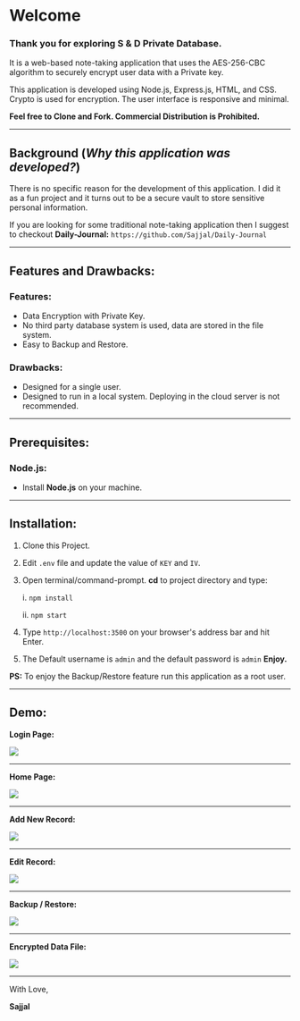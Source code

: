 # Welcome

### Thank you for exploring S & D Private Database.

It is a web-based note-taking application that uses the AES-256-CBC algorithm to securely encrypt user data with a Private key.

This application is developed using Node.js, Express.js, HTML, and CSS. Crypto is used for encryption. The user interface is responsive and minimal.

**Feel free to Clone and Fork. Commercial Distribution is Prohibited.**

---

## Background (_Why this application was developed?_)

There is no specific reason for the development of this application. I did it as a fun project and it turns out to be a secure vault to store sensitive personal information.

If you are looking for some traditional note-taking application then I suggest to checkout **Daily-Journal:**
`https://github.com/Sajjal/Daily-Journal`

---

## Features and Drawbacks:

### Features:

- Data Encryption with Private Key.
- No third party database system is used, data are stored in the file system.
- Easy to Backup and Restore.

### Drawbacks:

- Designed for a single user.
- Designed to run in a local system. Deploying in the cloud server is not recommended.

---

## Prerequisites:

### Node.js:

- Install **Node.js** on your machine.

---

## Installation:

1. Clone this Project.
2. Edit `.env` file and update the value of `KEY` and `IV`.
3. Open terminal/command-prompt. **cd** to project directory and type:

   i. `npm install`

   ii. `npm start`

4. Type `http://localhost:3500` on your browser's address bar and hit Enter.
5. The Default username is `admin` and the default password is `admin` **Enjoy.**

**PS:** To enjoy the Backup/Restore feature run this application as a root user.

---

## Demo:

**Login Page:**

<img src="https://github.com/Sajjal/Private-Database/blob/master/public/images/Screen_shots/login.png">

---

**Home Page:**

<img src="https://github.com/Sajjal/Private-Database/blob/master/public/images/Screen_shots/home.png">

---

**Add New Record:**

<img src="https://github.com/Sajjal/Private-Database/blob/master/public/images/Screen_shots/add.png">

---

**Edit Record:**

<img src="https://github.com/Sajjal/Private-Database/blob/master/public/images/Screen_shots/edit.png">

---

**Backup / Restore:**

<img src="https://github.com/Sajjal/Private-Database/blob/master/public/images/Screen_shots/backup.png">

---

**Encrypted Data File:**

<img src="https://github.com/Sajjal/Private-Database/blob/master/public/images/Screen_shots/data.png">

---

With Love,

**Sajjal**

